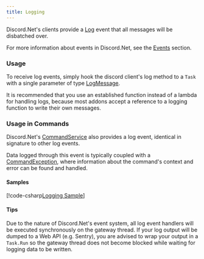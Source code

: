 ```yaml
---
title: Logging
---
```


Discord.Net's clients provide a [Log] event that all messages will be
disbatched over.

For more information about events in Discord.Net, see the [Events]
section.

[Log]: xref:Discord.Rest.BaseDiscordClient#Discord_Rest_BaseDiscordClient_Log
[Events]: events.md

### Usage

To receive log events, simply hook the discord client's log method
to a `Task` with a single parameter of type [LogMessage].

It is recommended that you use an established function instead of a
lambda for handling logs, because most addons accept a reference
to a logging function to write their own messages.

[LogMessage]: xref:Discord.LogMessage

### Usage in Commands

Discord.Net's [CommandService] also provides a log event, identical
in signature to other log events.

Data logged through this event is typically coupled with a
[CommandException], where information about the command's context
and error can be found and handled.

[CommandService]: xref:Discord.Commands.CommandService
[CommandException]: xref:Discord.Commands.CommandException

#### Samples

[!code-csharp[Logging Sample](samples/logging.cs)]

#### Tips

Due to the nature of Discord.Net's event system, all log event
handlers will be executed synchronously on the gateway thread. If your
log output will be dumped to a Web API (e.g. Sentry), you are advised
to wrap your output in a `Task.Run` so the gateway thread does not
become blocked while waiting for logging data to be written.